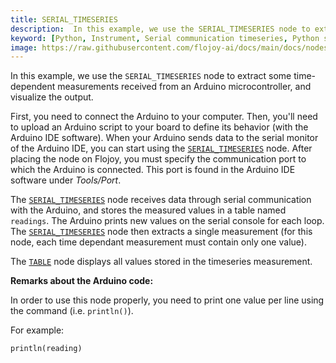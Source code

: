 ```yaml
---
title: SERIAL_TIMESERIES
description:  In this example, we use the SERIAL_TIMESERIES node to extract some time-dependent measurements received from an Arduino microcontroller and visualize the output.
keyword: [Python, Instrument, Serial communication timeseries, Python serial data acquisition, Time"-"series data analysis, Python-based serial data collection, Serial data acquisition techniques, Accurate timeseries recording with Python, Enhance data analysis with serial communication, Streamline timeseries data acquisition, Precise data collection using Python, Python control of serial timeseries data]
image: https://raw.githubusercontent.com/flojoy-ai/docs/main/docs/nodes/INSTRUMENTS/SERIAL/SERIAL_TIMESERIES/examples/EX1/output.jpeg
---
```


In this example, we use the `SERIAL_TIMESERIES` node to extract some time-dependent measurements received from an Arduino microcontroller, and visualize the output.

First, you need to connect the Arduino to your computer. Then, you'll need to upload an Arduino script to your board to define its behavior (with the Arduino IDE software). When your Arduino sends data to the serial monitor of the Arduino IDE, you can start using the [`SERIAL_TIMESERIES`](https://github.com/flojoy-io/nodes/blob/main/INSTRUMENTS/SERIAL/SERIAL_TIMESERIES/SERIAL_TIMESERIES.py) node. After placing the node on Flojoy, you must specify the communication port to which the Arduino is connected. This port is found in the Arduino IDE software under _Tools/Port_.

The [`SERIAL_TIMESERIES`](https://github.com/flojoy-ai/nodes/blob/main/INSTRUMENTS/SERIAL/SERIAL_TIMESERIES/SERIAL_TIMESERIES.py) node receives data through serial communication with the Arduino, and stores the measured values in a table named `readings`. The Arduino prints new values on the serial console for each loop. The [`SERIAL_TIMESERIES`](https://github.com/flojoy-ai/nodes/blob/main/INSTRUMENTS/SERIAL/SERIAL_TIMESERIES/SERIAL_TIMESERIES.py) node then extracts a single measurement (for this node, each time dependant measurement must contain only one value).

The [`TABLE`](https://github.com/flojoy-io/nodes/blob/main/VISUALIZERS/PLOTLY/TABLE/TABLE.py) node displays all values stored in the timeseries measurement.

**Remarks about the Arduino code:**

In order to use this node properly, you need to print one value per line using the command (i.e. `println()`).

For example:

    println(reading)
